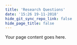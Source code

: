 ```yaml
---
title: 'Research Questions'
date: '15:26 19-11-2018'
hide_git_sync_repo_link: false
hide_page_title: false
---
```


Your page content goes here.